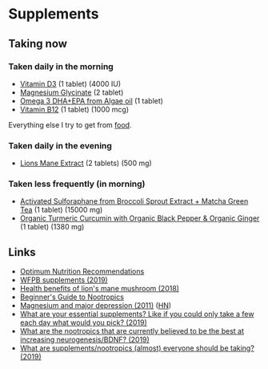# Supplements

## Taking now

### Taken daily in the morning

- [Vitamin D3](https://www.amazon.co.uk/gp/product/B00X0ZCE2O/ref=ox_sc_act_title_5?smid=A3P5ROKL5A1OLE&psc=1) (1 tablet) (4000 IU)
- [Magnesium Glycinate](https://www.amazon.co.uk/gp/product/B00ENF72TA/ref=ox_sc_act_title_3?smid=A3P5ROKL5A1OLE&psc=1) (2 tablet)
- [Omega 3 DHA+EPA from Algae oil](https://www.amazon.co.uk/gp/product/B015QB57FU/ref=ox_sc_act_title_4?smid=A3E1W8LX91Q6YX&psc=1) (1 tablet)
- [Vitamin B12](https://www.amazon.co.uk/gp/product/B01N5RGV8U/ref=ox_sc_act_title_2?smid=A3FUWIVN918VYA&psc=1) (1 tablet) (1000 mcg)

Everything else I try to get from [food](foods.md).

### Taken daily in the evening

- [Lions Mane Extract](https://shop.realmushrooms.com/products/organic-lions-mane-extract-capsules) (2 tablets) (500 mg)

### Taken less frequently (in morning)

- [Activated Sulforaphane from Broccoli Sprout Extract + Matcha Green Tea](https://www.amazon.co.uk/gp/product/B00JGX9Q8E/ref=ox_sc_act_title_1?smid=A3IBZ7QCUHTXB6&psc=1) (1 tablet) (15000 mg)
- [Organic Turmeric Curcumin with Organic Black Pepper & Organic Ginger](https://www.amazon.co.uk/Organic-Turmeric-Curcumin-Capsules-Certified/dp/B0772QQX76/ref=sr_1_4?keywords=turmeric&qid=1560618897&s=drugstore&sr=1-4) (1 tablet) (1380 mg)

## Links

- [Optimum Nutrition Recommendations](https://nutritionfacts.org/2011/09/12/dr-gregers-2011-optimum-nutrition-recommendations/)
- [WFPB supplements (2019)](https://www.reddit.com/r/PlantBasedDiet/comments/ac6w9v/vitamins/)
- [Health benefits of lion's mane mushroom (2018)](https://www.youtube.com/watch?v=p02umCRoFas)
- [Beginner's Guide to Nootropics](https://www.reddit.com/r/Nootropics/wiki/beginners)
- [Magnesium and major depression (2011)](https://www.ncbi.nlm.nih.gov/books/NBK507265/) ([HN](https://news.ycombinator.com/item?id=20181855))
- [What are your essential supplements? Like if you could only take a few each day what would you pick? (2019)](https://www.reddit.com/r/Supplements/comments/bwhhro/what_are_your_essential_supplements_like_if_you/)
- [What are the nootropics that are currently believed to be the best at increasing neurogenesis/BDNF? (2019)](https://www.reddit.com/r/Nootropics/comments/c2kec5/what_are_the_nootropics_that_are_currently/)
- [What are supplements/nootropics (almost) everyone should be taking? (2019)](https://www.reddit.com/r/Nootropics/comments/cskqi5/what_are_supplementsnootropics_almost_everyone/)
